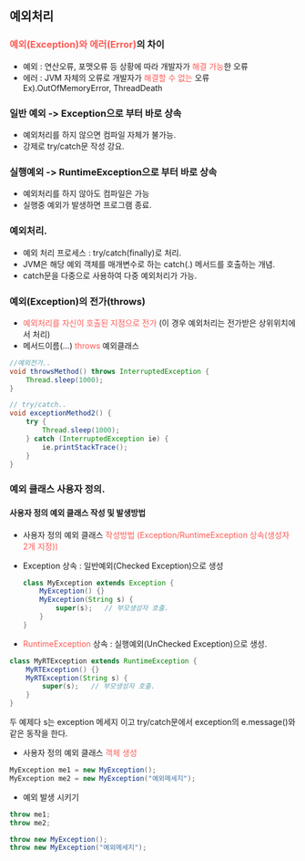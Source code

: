 ## 예외처리

### <span style="color:#ff5a54">예외(Exception)와 에러(Error)</span>의 차이

- 예외 : 연산오류, 포맷오류 등 상황에 따라 개발자가 <span style="color:#ff5a54">해결 가능</span>한 오류
- 에러 : JVM 자체의 오류로 개발자가 <span style="color:#ff5a54">해결할 수 없는</span> 오류
  Ex).OutOfMemoryError, ThreadDeath



### 일반 예외 -> Exception으로 부터 바로 상속

- 예외처리를 하지 않으면 컴파일 자체가 불가능.
- 강제로 try/catch문 작성 강요.

### 실행예외 -> RuntimeException으로 부터 바로 상속

- 예외처리를 하지 않아도 컴파일은 가능
- 실행중 예외가 발생하면 프로그램 종료.



### 예외처리.

- 예외 처리 프로세스 : try/catch(finally)로 처리.
- JVM은 해당 예외 객체를 매개변수로 하는 catch(.) 메서드를 호출하는 개념.
- catch문을 다중으로 사용하여 다중 예외처리가 가능.



### 예외(Exception)의 전가(throws)

- <span style="color:#ff5a54">예외처리를 자신이 호출된 지점으로 전가</span> (이 경우 예외처리는 전가받은 상위위치에서 처리)
- 메서드이름(...) <span style="color:#ff5a54">throws</span> 예외클래스

```java
//예외전가..
void throwsMethod() throws InterruptedException {
    Thread.sleep(1000);
}

// try/catch..
void exceptionMethod2() {
    try {
        Thread.sleep(1000);
    } catch (InterruptedException ie) {
        ie.printStackTrace();
    }
}
```





### 예외 클래스 사용자 정의.

#### 사용자 정의 예외 클래스 작성 및 발생방법

- 사용자 정의 예외 클래스 <span style="color:#ff5a54">작성방법 (Exception/RuntimeException 상속(생성자 2개 지정))</span>

- Exception 상속 : 일반예외(Checked Exception)으로 생성

  ```Java
  class MyException extends Exception {
      MyException() {}
      MyException(String s) {
          super(s);   // 부모생성자 호출.
      }
  }
  ```

- <span style="color:#ff5a54">RuntimeException</span> 상속 : 실행예외(UnChecked Exception)으로 생성.

```java
class MyRTException extends RuntimeException {
    MyRTException() {}
    MyRTException(String s) {
        super(s);   // 부모생성자 호출.
    }
}
```

두 예제다 s는 exception 메세지 이고 try/catch문에서 exception의 e.message()와 같은 동작을 한다.

- 사용자 정의 예외 클래스 <span style="color:#ff5a54">객체 생성</span>

```java
MyException me1 = new MyException();
MyException me2 = new MyException("예외메세지");
```

- 예외 발생 시키기

```java
throw me1;
throw me2;

throw new MyException();
throw new MyException("예외메세지");
```